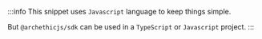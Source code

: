 :::info
This snippet uses `Javascript` language to keep things simple.

But `@archethicjs/sdk` can be used in a `TypeScript` or `Javascript` project.
:::